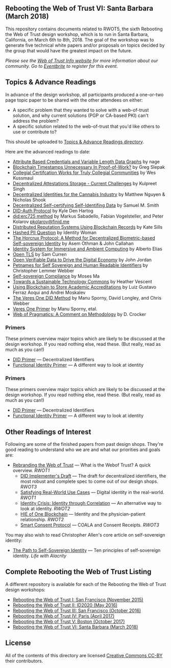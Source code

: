 ## Rebooting the Web of Trust VI: Santa Barbara (March 2018)

This repository contains documents related to RWOT5, the sixth Rebooting the Web of Trust design workshop, which is to run in Santa Barbara, California, on March 6th to 8th, 2018. The goal of the workshop was to generate five technical white papers and/or proposals on topics decided by the group that would have the greatest impact on the future.

_Please see the [Web of Trust Info website](http://www.weboftrust.info/) for more information about our community. Go to [Eventbrite](http://rwot6.eventbrite.com) to register for this event._

##  Topics & Advance Readings

In advance of the design workshop, all participants produced a one-or-two page topic paper to be shared with the other attendees on either:

* A specific problem that they wanted to solve with a web-of-trust solution, and why current solutions (PGP or CA-based PKI) can't address the problem?
* A specific solution related to the web-of-trust that you'd like others to use or contribute to?

This should be uploaded to [Topics & Advance Readings directory](topics-and-advance-readings).

Here are the advanced readings to date:

* [Attribute Based Credentials and Variable Length Data Graphs](https://github.com/WebOfTrustInfo/rebooting-the-web-of-trust-spring2018/blob/master/topics-and-advance-readings/AttributeBasedCredentials_and_VariableLengthDataGraphs.md) by nage
* [Blockchain Timestamps Unnecessary In Proof-of-Work?](https://github.com/WebOfTrustInfo/rebooting-the-web-of-trust-spring2018/blob/master/topics-and-advance-readings/Blockchains-Timestamps-Unnecessary-In-PoW.md) by Greg Slepak
* [Collegial Certifcation Works for Truly Collegial Communities](https://github.com/WebOfTrustInfo/rebooting-the-web-of-trust-spring2018/blob/master/topics-and-advance-readings/Collegial%20Certification%20Works%20for%20Truly%20Collegial%20Communities.pdf) by Wes Kussmaul
* [Decentralized Attestations Storage - Current Challenges](https://github.com/WebOfTrustInfo/rebooting-the-web-of-trust-spring2018/blob/master/topics-and-advance-readings/decentralised-attestations-storage-network-challenges.md) by Kulpreet Singh
* [Decentralized Identities for the Cannabis Industry](https://github.com/WebOfTrustInfo/rebooting-the-web-of-trust-spring2018/blob/master/topics-and-advance-readings/cannabis-kyc.md) by Matthew Nguyen & Nicholas Shook
* [Decentralized Self-certifying Self-Identifing Data](https://github.com/WebOfTrustInfo/rebooting-the-web-of-trust-spring2018/blob/master/topics-and-advance-readings/Self_ID_Data_KeyMgmt.md) by Samuel M. Smith 
* [DID-Auth Protocol](https://github.com/WebOfTrustInfo/rebooting-the-web-of-trust-spring2018/blob/master/topics-and-advance-readings/DID-Auth%20protocol.md) by Kyle Den Hartog
* [did:erc725 method](https://github.com/WebOfTrustInfo/rebooting-the-web-of-trust-spring2018/blob/master/topics-and-advance-readings/DID-Method-erc725.md) by Markus Sabadello, Fabian Vogelsteller, and Peter Kolarov <pkolarov@finid.me>
* [Distributed Reputation Systems Using Blockchain Records](https://github.com/WebOfTrustInfo/rebooting-the-web-of-trust-spring2018/blob/master/topics-and-advance-readings/distributed-reputation-systems-kate-sills.md) by Kate Sills
* [Hashed PII Question](https://github.com/WebOfTrustInfo/rebooting-the-web-of-trust-spring2018/blob/master/topics-and-advance-readings/hashed-PII-Question.md) by Identity Woman
* [The Horcrux Protocol: A Method for Decentralized Biometric-based Self-sovereign Identity](https://github.com/WebOfTrustInfo/rebooting-the-web-of-trust-spring2018/blob/master/topics-and-advance-readings/HorcruxProtocol.pdf) by Asem Othman & John Callahan
* [Identity System for Immersive and Ambient Computing](https://github.com/WebOfTrustInfo/rebooting-the-web-of-trust-spring2018/blob/master/topics-and-advance-readings/identy_immersive_ambient_computing.md) by Alberto Elias
* [Open TLS](https://github.com/WebOfTrustInfo/rebooting-the-web-of-trust-spring2018/blob/master/topics-and-advance-readings/OpenTLS.md) by Sam Curren
* [Open Verifiable Data to Drive the Digital Economy](https://github.com/WebOfTrustInfo/rebooting-the-web-of-trust-spring2018/blob/master/topics-and-advance-readings/TheOrgBook%20-%20RWoT%20Mar%202018%20-%20Province%20of%20BC.md) by John Jordan
* [Petnames for Self Sovereign and Human Readable Identifiers](https://github.com/WebOfTrustInfo/rebooting-the-web-of-trust-spring2018/blob/master/topics-and-advance-readings/petnames.md) by Christopher Lemmer Webber
* [Self-sovereign Compliance](https://github.com/WebOfTrustInfo/rebooting-the-web-of-trust-spring2018/blob/master/topics-and-advance-readings/self-sovereign-compliance.md) by Moses Ma
* [Towards a Sustainable Technology Commons](https://github.com/WebOfTrustInfo/rebooting-the-web-of-trust-spring2018/blob/master/topics-and-advance-readings/SustainableTechnologyCommons-HeatherVescentv3.md) by Heather Vescent
* [Using Blockchain to Store Academic Accreditations](https://github.com/WebOfTrustInfo/rebooting-the-web-of-trust-spring2018/blob/master/topics-and-advance-readings/documentorum.md) by Luiz Gustavo Ferraz Aoqui and Andrei Moskalev
* [The Veres One DID Method](https://github.com/WebOfTrustInfo/rebooting-the-web-of-trust-spring2018/blob/master/topics-and-advance-readings/veres-one-did-method.md) by Manu Sporny, David Longley, and Chris Webber
* [Veres One Primer](https://github.com/WebOfTrustInfo/rebooting-the-web-of-trust-spring2018/blob/master/topics-and-advance-readings/veres-one-primer.md) by Manu Sporny, etal.
* [Web of Pragmatics: A Comment on Methodology](https://github.com/WebOfTrustInfo/rebooting-the-web-of-trust-spring2018/blob/master/topics-and-advance-readings/Web-of-Pragmatics.md) by D. Crocker

### Primers

These primers overview major topics which are likely to be discussed at the design workshop. If you read nothing else, read these. (But really, read as much as you can!)

* [DID Primer](https://github.com/WebOfTrustInfo/rebooting-the-web-of-trust-spring2018/blob/master/topics-and-advance-readings/did-primer-spring-2018.md) — Decentralized Identifiers
* [Functional Identity Primer](https://github.com/WebOfTrustInfo/rebooting-the-web-of-trust-spring2018/blob/master/topics-and-advance-readings/functional-identity-primer.md) — A different way to look at identity


### Primers

These primers overview major topics which are likely to be discussed at the design workshop. If you read nothing else, read these. (But really, read as much as you can!)

* [DID Primer](https://github.com/WebOfTrustInfo/rebooting-the-web-of-trust-spring2018/blob/master/topics-and-advance-readings/did-primer-spring-2018.md) — Decentralized Identifiers
* [Functional Identity Primer](https://github.com/WebOfTrustInfo/rebooting-the-web-of-trust-spring2018/blob/master/topics-and-advance-readings/functional-identity-primer.md) — A different way to look at identity

## Other Readings of Interest

Following are some of the finished papers from past design shops. They're good reading to understand who we are and what our priorities and goals are:

* [Rebranding the Web of Trust](https://github.com/WebOfTrustInfo/rebooting-the-web-of-trust/blob/master/final-documents/rebranding-web-of-trust.pdf) — What is the Webof Trust? A quick overview. _RWOT1_
   * [DID Implementer's Draft](https://github.com/WebOfTrustInfo/rebooting-the-web-of-trust-fall2016/blob/master/final-documents/did-implementer-draft-10.pdf) — The draft for decentralized identifiers, the most robust and complete spec to come out of our design shops. _RWOT3_
   * [Satisfying Real-World Use Cases](https://github.com/WebOfTrustInfo/rebooting-the-web-of-trust/blob/master/final-documents/satisfying-real-world-use-cases.pdf) — Digital identity in the real-world. _RWOT1_
   * [Identity Crisis: Identity through Correlation](https://github.com/WebOfTrustInfo/ID2020DesignWorkshop/blob/master/final-documents/identity-crisis.pdf) — An alternative way to look at identity. _RWOT2_
   * [HIE of One Blockchain](https://github.com/WebOfTrustInfo/ID2020DesignWorkshop/blob/master/final-documents/physician-patient-relationship.pdf) — Identity and the physician-patient relationship. _RWOT2_
   * [Smart Consent Protocol](https://github.com/WebOfTrustInfo/rebooting-the-web-of-trust-fall2016/blob/master/final-documents/smart-consent-protocol.pdf) — COALA and Consent Receipts. _RWOT3_

You may also wish to read Christopher Allen's core article on self-sovereign identity:

* [The Path to Self-Sovereign Identity](http://www.lifewithalacrity.com/2016/04/the-path-to-self-soverereign-identity.html) — Ten principles of self-sovereign identity. _Life with Alacrity_

## Complete Rebooting the Web of Trust Listing

A different repository is available for each of the Rebooting the Web of Trust design workshops:

* [Rebooting the Web of Trust I: San Francisco (November 2015)](https://github.com/WebOfTrustInfo/rebooting-the-web-of-trust)
* [Rebooting the Web of Trust II: ID2020 (May 2016)](https://github.com/WebOfTrustInfo/ID2020DesignWorkshop)
* [Rebooting the Web of Trust III: San Francisco (October 2016)](https://github.com/WebOfTrustInfo/rebooting-the-web-of-trust-fall2016)
* [Rebooting the Web of Trust IV: Paris (April 2017)](https://github.com/WebOfTrustInfo/rebooting-the-web-of-trust-spring2017)
* [Rebooting the Web of Trust V: Boston (October 2017)](https://github.com/WebOfTrustInfo/rebooting-the-web-of-trust-fall2017)
* [Rebooting the Web of Trust VI: Santa Barbara (March 2018)](https://github.com/WebOfTrustInfo/rebooting-the-web-of-trust-spring2018)

## License

All of the contents of this directory are licensed [Creative Commons CC-BY](https://github.com/WebOfTrustInfo/rebooting-the-web-of-trust/blob/master/final-documents/LICENSE-CC-BY-4.0.md) their contributors.
